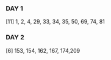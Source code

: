 ### DAY 1

[11]   1, 2, 4, 29, 33, 34, 35, 50,  69, 74, 81

### DAY 2

[6]   153, 154,  162, 167, 174,209